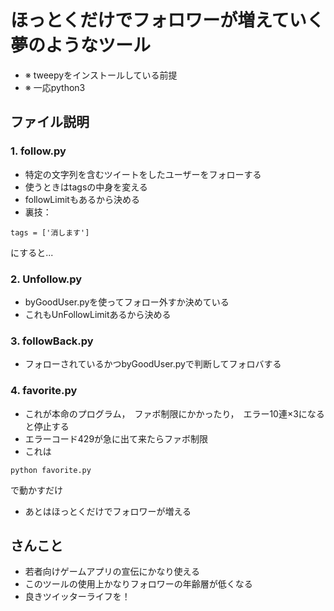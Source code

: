 # ほっとくだけでフォロワーが増えていく夢のようなツール
- ※ tweepyをインストールしている前提
- ※ 一応python3
## ファイル説明
### 1. follow.py
- 特定の文字列を含むツイートをしたユーザーをフォローする
- 使うときはtagsの中身を変える
- followLimitもあるから決める
- 裏技：　

```
tags = ['消します']
```

にすると...
### 2. Unfollow.py
- byGoodUser.pyを使ってフォロー外すか決めている
- これもUnFollowLimitあるから決める

### 3. followBack.py
- フォローされているかつbyGoodUser.pyで判断してフォロバする

### 4. favorite.py
- これが本命のプログラム，　ファボ制限にかかったり，　エラー10連×3になると停止する
- エラーコード429が急に出て来たらファボ制限
- これは

```
python favorite.py
```
で動かすだけ
- あとはほっとくだけでフォロワーが増える



## さんこと
- 若者向けゲームアプリの宣伝にかなり使える
- このツールの使用上かなりフォロワーの年齢層が低くなる
- 良きツイッターライフを！
